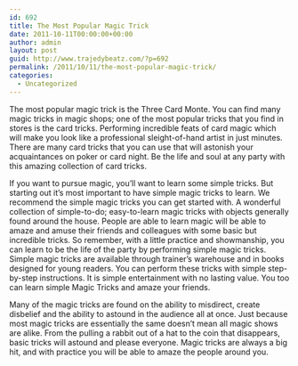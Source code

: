 ```yaml
---
id: 692
title: The Most Popular Magic Trick
date: 2011-10-11T00:00:00+00:00
author: admin
layout: post
guid: http://www.trajedybeatz.com/?p=692
permalink: /2011/10/11/the-most-popular-magic-trick/
categories:
  - Uncategorized
---
```

The most popular magic trick is the Three Card Monte. You can find many magic tricks in magic shops; one of the most popular tricks that you find in stores is the card tricks. Performing incredible feats of card magic which will make you look like a professional sleight-of-hand artist in just minutes. There are many card tricks that you can use that will astonish your acquaintances on poker or card night. Be the life and soul at any party with this amazing collection of card tricks.

If you want to pursue magic, you&#8217;ll want to learn some simple tricks. But starting out it&#8217;s most important to have simple magic tricks to learn. We recommend the simple magic tricks you can get started with. A wonderful collection of simple-to-do; easy-to-learn magic tricks with objects generally found around the house. People are able to learn magic will be able to amaze and amuse their friends and colleagues with some basic but incredible tricks. So remember, with a little practice and showmanship, you can learn to be the life of the party by performing simple magic tricks. Simple magic tricks are available through trainer’s warehouse and in books designed for young readers. You can perform these tricks with simple step-by-step instructions. It is simple entertainment with no lasting value. You too can learn simple Magic Tricks and amaze your friends.

Many of the magic tricks are found on the ability to misdirect, create disbelief and the ability to astound in the audience all at once. Just because most magic tricks are essentially the same doesn&#8217;t mean all magic shows are alike. From the pulling a rabbit out of a hat to the coin that disappears, basic tricks will astound and please everyone. Magic tricks are always a big hit, and with practice you will be able to amaze the people around you.